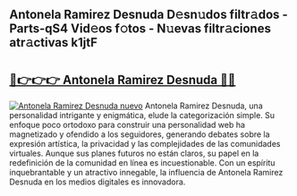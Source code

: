 ## Antonela Ramirez Desnuda D𝚎sn𝚞dos filtr𝚊dos - Parts-qS4 Vid𝚎os f𝚘tos - N𝚞evas filtr𝚊ciones atr𝚊ctivas k1jtF

# <h2><a href="http://mbdis2l.tromn.icu/?c=Antonela+Ramirez+Desnuda">🔗👉👉👉 Antonela Ramirez Desnuda 🔗🔗</a></h2>

[![Antonela Ramirez Desnuda nuevo](https://i.imgur.com/pEAQMta.gif)](http://mbdis2l.tromn.icu/?c=Antonela+Ramirez+Desnuda)
Antonela Ramirez Desnuda, una personalidad intrigante y enigmática, elude la categorización simple. Su enfoque poco ortodoxo para construir una personalidad web ha magnetizado y ofendido a los seguidores, generando debates sobre la expresión artística, la privacidad y las complejidades de las comunidades virtuales. Aunque sus planes futuros no están claros, su papel en la redefinición de la comunidad en línea es incuestionable. Con un espíritu inquebrantable y un atractivo innegable, la influencia de Antonela Ramirez Desnuda en los medios digitales es innovadora.
